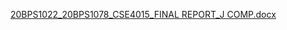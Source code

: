 [20BPS1022_20BPS1078_CSE4015_FINAL REPORT_J COMP.docx](https://github.com/Dishagupta224/test11/files/12291992/20BPS1022_20BPS1078_CSE4015_FINAL.REPORT_J.COMP.docx)
